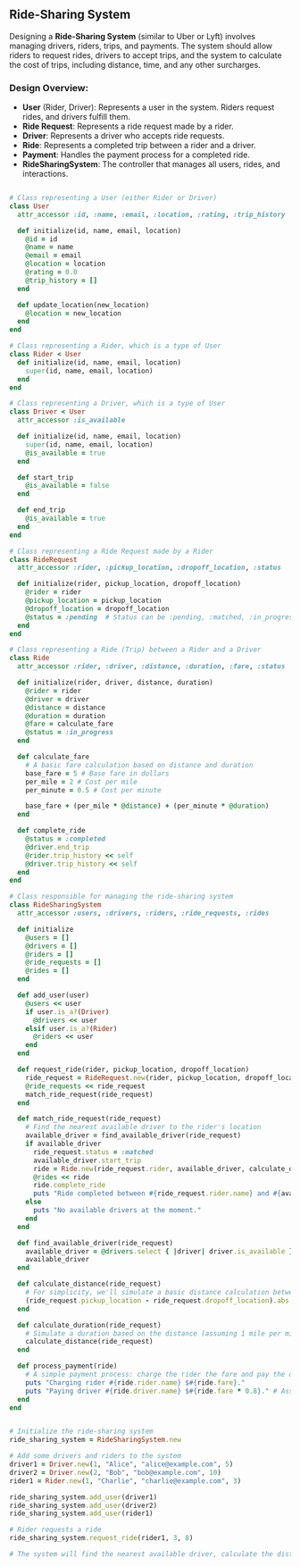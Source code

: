 <!-- ABOUT THE PROJECT -->
## Ride-Sharing System

Designing a **Ride-Sharing System** (similar to Uber or Lyft) involves managing drivers, riders, trips, and payments. The system should allow riders to request rides, drivers to accept trips, and the system to calculate the cost of trips, including distance, time, and any other surcharges.

### Design Overview:
- **User** (Rider, Driver): Represents a user in the system. Riders request rides, and drivers fulfill them.
- **Ride Request**: Represents a ride request made by a rider.
- **Driver**: Represents a driver who accepts ride requests.
- **Ride**: Represents a completed trip between a rider and a driver.
- **Payment**: Handles the payment process for a completed ride.
- **RideSharingSystem**: The controller that manages all users, rides, and interactions.


```ruby

# Class representing a User (either Rider or Driver)
class User
  attr_accessor :id, :name, :email, :location, :rating, :trip_history

  def initialize(id, name, email, location)
    @id = id
    @name = name
    @email = email
    @location = location
    @rating = 0.0
    @trip_history = []
  end

  def update_location(new_location)
    @location = new_location
  end
end

# Class representing a Rider, which is a type of User
class Rider < User
  def initialize(id, name, email, location)
    super(id, name, email, location)
  end
end

# Class representing a Driver, which is a type of User
class Driver < User
  attr_accessor :is_available

  def initialize(id, name, email, location)
    super(id, name, email, location)
    @is_available = true
  end

  def start_trip
    @is_available = false
  end

  def end_trip
    @is_available = true
  end
end

# Class representing a Ride Request made by a Rider
class RideRequest
  attr_accessor :rider, :pickup_location, :dropoff_location, :status

  def initialize(rider, pickup_location, dropoff_location)
    @rider = rider
    @pickup_location = pickup_location
    @dropoff_location = dropoff_location
    @status = :pending  # Status can be :pending, :matched, :in_progress, :completed, :cancelled
  end
end

# Class representing a Ride (Trip) between a Rider and a Driver
class Ride
  attr_accessor :rider, :driver, :distance, :duration, :fare, :status

  def initialize(rider, driver, distance, duration)
    @rider = rider
    @driver = driver
    @distance = distance
    @duration = duration
    @fare = calculate_fare
    @status = :in_progress
  end

  def calculate_fare
    # A basic fare calculation based on distance and duration
    base_fare = 5 # Base fare in dollars
    per_mile = 2 # Cost per mile
    per_minute = 0.5 # Cost per minute

    base_fare + (per_mile * @distance) + (per_minute * @duration)
  end

  def complete_ride
    @status = :completed
    @driver.end_trip
    @rider.trip_history << self
    @driver.trip_history << self
  end
end

# Class responsible for managing the ride-sharing system
class RideSharingSystem
  attr_accessor :users, :drivers, :riders, :ride_requests, :rides

  def initialize
    @users = []
    @drivers = []
    @riders = []
    @ride_requests = []
    @rides = []
  end

  def add_user(user)
    @users << user
    if user.is_a?(Driver)
      @drivers << user
    elsif user.is_a?(Rider)
      @riders << user
    end
  end

  def request_ride(rider, pickup_location, dropoff_location)
    ride_request = RideRequest.new(rider, pickup_location, dropoff_location)
    @ride_requests << ride_request
    match_ride_request(ride_request)
  end

  def match_ride_request(ride_request)
    # Find the nearest available driver to the rider's location
    available_driver = find_available_driver(ride_request)
    if available_driver
      ride_request.status = :matched
      available_driver.start_trip
      ride = Ride.new(ride_request.rider, available_driver, calculate_distance(ride_request), calculate_duration(ride_request))
      @rides << ride
      ride.complete_ride
      puts "Ride completed between #{ride_request.rider.name} and #{available_driver.name}."
    else
      puts "No available drivers at the moment."
    end
  end

  def find_available_driver(ride_request)
    available_driver = @drivers.select { |driver| driver.is_available }.min_by { |driver| distance_between(driver.location, ride_request.pickup_location) }
    available_driver
  end

  def calculate_distance(ride_request)
    # For simplicity, we'll simulate a basic distance calculation between pickup and dropoff locations
    (ride_request.pickup_location - ride_request.dropoff_location).abs
  end

  def calculate_duration(ride_request)
    # Simulate a duration based on the distance (assuming 1 mile per minute)
    calculate_distance(ride_request)
  end

  def process_payment(ride)
    # A simple payment process: charge the rider the fare and pay the driver
    puts "Charging rider #{ride.rider.name} $#{ride.fare}."
    puts "Paying driver #{ride.driver.name} $#{ride.fare * 0.8}." # Assume driver gets 80% of the fare
  end
end

```

```ruby

# Initialize the ride-sharing system
ride_sharing_system = RideSharingSystem.new

# Add some drivers and riders to the system
driver1 = Driver.new(1, "Alice", "alice@example.com", 5)
driver2 = Driver.new(2, "Bob", "bob@example.com", 10)
rider1 = Rider.new(1, "Charlie", "charlie@example.com", 3)

ride_sharing_system.add_user(driver1)
ride_sharing_system.add_user(driver2)
ride_sharing_system.add_user(rider1)

# Rider requests a ride
ride_sharing_system.request_ride(rider1, 3, 8)

# The system will find the nearest available driver, calculate the distance, calculate the fare, and complete the ride

```